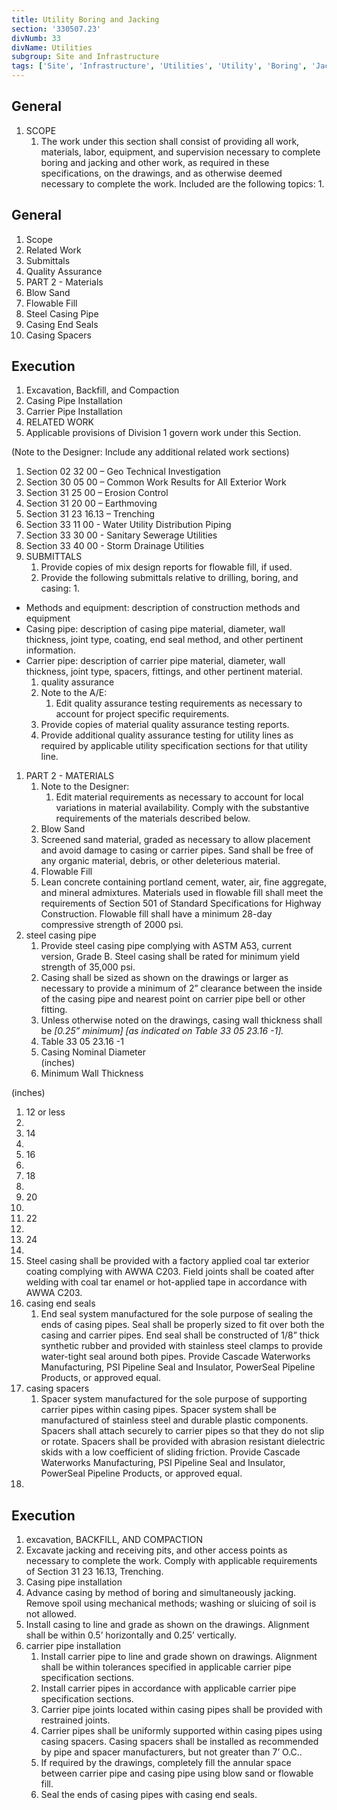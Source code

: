 ```yaml
---
title: Utility Boring and Jacking
section: '330507.23'
divNumb: 33
divName: Utilities
subgroup: Site and Infrastructure
tags: ['Site', 'Infrastructure', 'Utilities', 'Utility', 'Boring', 'Jacking']
---
```


## General

1. SCOPE
   1. The work under this section shall consist of providing all work, materials, labor, equipment, and supervision necessary to complete boring and jacking and other work, as required in these specifications, on the drawings, and as otherwise deemed necessary to complete the work. Included are the following topics:
      1. 
## General

   1. Scope
   1. Related Work 
   1. Submittals
   1. Quality Assurance
   1. PART 2 - Materials
   1. Blow Sand
   1. Flowable Fill
   1. Steel Casing Pipe
   1. Casing End Seals
   1. Casing Spacers

## Execution

   1. Excavation, Backfill, and Compaction
   1. Casing Pipe Installation
   1. Carrier Pipe Installation
   1. RELATED WORK
   1. Applicable provisions of Division 1 govern work under this Section.

(Note to the Designer: Include any additional related work sections)
   1. Section 02 32 00 – Geo Technical Investigation
   1. Section 30 05 00 – Common Work Results for All Exterior Work
   1. Section 31 25 00 – Erosion Control
   1. Section 31 20 00 – Earthmoving
   1. Section 31 23 16.13 – Trenching 
   1. Section 33 11 00 - Water Utility Distribution Piping
   1. Section 33 30 00 - Sanitary Sewerage Utilities
   1. Section 33 40 00 - Storm Drainage Utilities
1. SUBMITTALS
   1. Provide copies of mix design reports for flowable fill, if used.
   1. Provide the following submittals relative to drilling, boring, and casing:
      1. 
* Methods and equipment: description of construction methods and equipment
* Casing pipe: description of casing pipe material, diameter, wall thickness, joint type, coating, end seal method, and other pertinent information.
* Carrier pipe: description of carrier pipe material, diameter, wall thickness, joint type, spacers, fittings, and other pertinent material.
   1. quality assurance
   1. Note to the A/E:
      1. Edit quality assurance testing requirements as necessary to account for project specific requirements.
   1. Provide copies of material quality assurance testing reports.
   1. Provide additional quality assurance testing for utility lines as required by applicable utility specification sections for that utility line.
1. PART 2 - MATERIALS
   1. Note to the Designer:
      1. Edit material requirements as necessary to account for local variations in material availability. Comply with the substantive requirements of the materials described below.
   1. Blow Sand
   1. Screened sand material, graded as necessary to allow placement and avoid damage to casing or carrier pipes. Sand shall be free of any organic material, debris, or other deleterious material.
   1. Flowable Fill
   1. Lean concrete containing portland cement, water, air, fine aggregate, and mineral admixtures. Materials used in flowable fill shall meet the requirements of Section 501 of Standard Specifications for Highway Construction. Flowable fill shall have a minimum 28-day compressive strength of 2000 psi.
1. steel casing pipe
   1. Provide steel casing pipe complying with ASTM A53, current version, Grade B. Steel casing shall be rated for minimum yield strength of 35,000 psi. 
   1. Casing shall be sized as shown on the drawings or larger as necessary to provide a minimum of 2” clearance between the inside of the casing pipe and nearest point on carrier pipe bell or other fitting. 
   1. Unless otherwise noted on the drawings, casing wall thickness shall be *[0.25” minimum] [as indicated on Table 33 05 23.16 -1].*
   1. Table 33 05 23.16 -1
   1. Casing Nominal Diameter  
(inches)
   1. Minimum Wall Thickness

(inches)
   1. 12 or less
188.
   1. 14
282.
   1. 16
282.
   1. 18
313.
   1. 20
344.
   1. 22
375.
   1. 24
407.
   1. Steel casing shall be provided with a factory applied coal tar exterior coating complying with AWWA C203. Field joints shall be coated after welding with coal tar enamel or hot-applied tape in accordance with AWWA C203.
1. casing end seals
   1. End seal system manufactured for the sole purpose of sealing the ends of casing pipes. Seal shall be properly sized to fit over both the casing and carrier pipes. End seal shall be constructed of 1/8” thick synthetic rubber and provided with stainless steel clamps to provide water-tight seal around both pipes. Provide Cascade Waterworks Manufacturing, PSI Pipeline Seal and Insulator, PowerSeal Pipeline Products, or approved equal.
1. casing spacers
   1. Spacer system manufactured for the sole purpose of supporting carrier pipes within casing pipes. Spacer system shall be manufactured of stainless steel and durable plastic components. Spacers shall attach securely to carrier pipes so that they do not slip or rotate. Spacers shall be provided with abrasion resistant dielectric skids with a low coefficient of sliding friction. Provide Cascade Waterworks Manufacturing, PSI Pipeline Seal and Insulator, PowerSeal Pipeline Products, or approved equal.
1. 

## Execution

   1. excavation, BACKFILL, AND COMPACTION
   1. Excavate jacking and receiving pits, and other access points as necessary to complete the work. Comply with applicable requirements of Section 31 23 16.13, Trenching.
   1. Casing pipe installation
   1. Advance casing by method of boring and simultaneously jacking. Remove spoil using mechanical methods; washing or sluicing of soil is not allowed.
   1. Install casing to line and grade as shown on the drawings. Alignment shall be within 0.5’ horizontally and 0.25’ vertically. 
1. carrier pipe installation
   1. Install carrier pipe to line and grade shown on drawings. Alignment shall be within tolerances specified in applicable carrier pipe specification sections. 
   1. Install carrier pipes in accordance with applicable carrier pipe specification sections. 
   1. Carrier pipe joints located within casing pipes shall be provided with restrained joints.
   1. Carrier pipes shall be uniformly supported within casing pipes using casing spacers. Casing spacers shall be installed as recommended by pipe and spacer manufacturers, but not greater than 7’ O.C..
   1. If required by the drawings, completely fill the annular space between carrier pipe and casing pipe using blow sand or flowable fill. 
   1. Seal the ends of casing pipes with casing end seals. 


